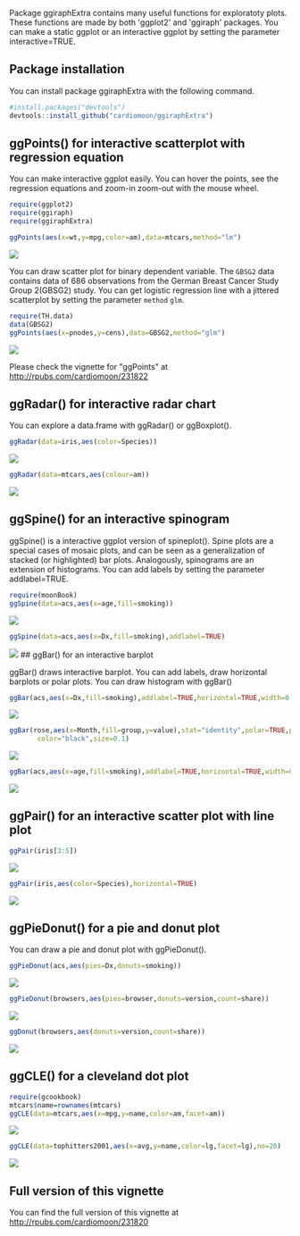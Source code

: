 
<!-- README.md is generated from README.Rmd. Please edit that file -->
Package ggiraphExtra contains many useful functions for exploratoty plots. These functions are made by both 'ggplot2' and 'ggiraph' packages. You can make a static ggplot or an interactive ggplot by setting the parameter interactive=TRUE.

Package installation
--------------------

You can install package ggiraphExtra with the following command.

``` r
#install.packages("devtools")
devtools::install_github("cardiomoon/ggiraphExtra")
```

ggPoints() for interactive scatterplot with regression equation
---------------------------------------------------------------

You can make interactive ggplot easily. You can hover the points, see the regression equations and zoom-in zoom-out with the mouse wheel.

``` r
require(ggplot2)
require(ggiraph)
require(ggiraphExtra)

ggPoints(aes(x=wt,y=mpg,color=am),data=mtcars,method="lm")
```

![](README-unnamed-chunk-3-1.png)

You can draw scatter plot for binary dependent variable. The `GBSG2` data contains data of 686 observations from the German Breast Cancer Study Group 2(GBSG2) study. You can get logistic regression line with a jittered scatterplot by setting the parameter `method` `glm`.

``` r
require(TH.data)
data(GBSG2)
ggPoints(aes(x=pnodes,y=cens),data=GBSG2,method="glm")
```

![](README-unnamed-chunk-4-1.png)

Please check the vignette for "ggPoints" at <http://rpubs.com/cardiomoon/231822>

ggRadar() for interactive radar chart
-------------------------------------

You can explore a data.frame with ggRadar() or ggBoxplot().

``` r
ggRadar(data=iris,aes(color=Species))
```

![](README-unnamed-chunk-5-1.png)

``` r
ggRadar(data=mtcars,aes(colour=am))
```

![](README-unnamed-chunk-5-2.png)

ggSpine() for an interactive spinogram
--------------------------------------

ggSpine() is a interactive ggplot version of spineplot(). Spine plots are a special cases of mosaic plots, and can be seen as a generalization of stacked (or highlighted) bar plots. Analogously, spinograms are an extension of histograms. You can add labels by setting the parameter addlabel=TRUE.

``` r
require(moonBook)
ggSpine(data=acs,aes(x=age,fill=smoking))
```

![](README-unnamed-chunk-6-1.png)

``` r
ggSpine(data=acs,aes(x=Dx,fill=smoking),addlabel=TRUE)
```

![](README-unnamed-chunk-6-2.png) \#\# ggBar() for an interactive barplot

ggBar() draws interactive barplot. You can add labels, draw horizontal barplots or polar plots. You can draw histogram with ggBar()

``` r
ggBar(acs,aes(x=Dx,fill=smoking),addlabel=TRUE,horizontal=TRUE,width=0.5)
```

![](README-unnamed-chunk-7-1.png)

``` r
ggBar(rose,aes(x=Month,fill=group,y=value),stat="identity",polar=TRUE,palette="Reds",width=1,
       color="black",size=0.1)
```

![](README-unnamed-chunk-7-2.png)

``` r
ggBar(acs,aes(x=age,fill=smoking),addlabel=TRUE,horizontal=TRUE,width=0.5)
```

![](README-unnamed-chunk-7-3.png)

ggPair() for an interactive scatter plot with line plot
-------------------------------------------------------

``` r
ggPair(iris[3:5])
```

![](README-unnamed-chunk-8-1.png)

``` r
ggPair(iris,aes(color=Species),horizontal=TRUE)
```

![](README-unnamed-chunk-8-2.png)

ggPieDonut() for a pie and donut plot
-------------------------------------

You can draw a pie and donut plot with ggPieDonut().

``` r
ggPieDonut(acs,aes(pies=Dx,donuts=smoking))
```

![](README-unnamed-chunk-9-1.png)

``` r
ggPieDonut(browsers,aes(pies=browser,donuts=version,count=share))
```

![](README-unnamed-chunk-9-2.png)

``` r
ggDonut(browsers,aes(donuts=version,count=share))
```

![](README-unnamed-chunk-9-3.png)

ggCLE() for a cleveland dot plot
--------------------------------

``` r
require(gcookbook)
mtcars$name=rownames(mtcars)
ggCLE(data=mtcars,aes(x=mpg,y=name,color=am,facet=am))
```

![](README-unnamed-chunk-10-1.png)

``` r
ggCLE(data=tophitters2001,aes(x=avg,y=name,color=lg,facet=lg),no=20)
```

![](README-unnamed-chunk-10-2.png)

Full version of this vignette
-----------------------------

You can find the full version of this vignette at <http://rpubs.com/cardiomoon/231820>
